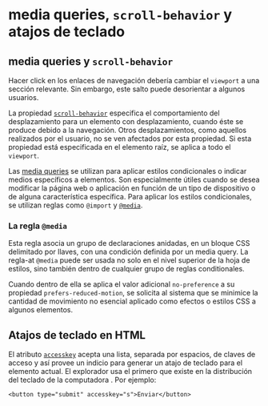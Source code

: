 # media queries, `scroll-behavior` y atajos de teclado

## media queries y `scroll-behavior`

Hacer click en los enlaces de navegación debería cambiar el `viewport` a una sección relevante. Sin embargo, este salto puede desorientar a algunos
usuarios.

La propiedad [`scroll-behavior`][1] especifica el comportamiento del desplazamiento para un elemento con desplazamiento, cuando éste se produce debido a la navegación. Otros desplazamientos, como aquellos realizados por el usuario, no se ven afectados por esta propiedad. Si esta propiedad está especificada en el elemento raíz, se aplica a todo el `viewport`.

Las [media queries][2] se utilizan para aplicar estilos condicionales o indicar medios específicos a elementos. Son especialmente útiles cuando se desea modificar la página web o aplicación en función de un tipo de dispositivo o de alguna característica específica. Para aplicar los estilos condicionales, se utilizan reglas como `@import` y [`@media`][3].

### La regla `@media`

Esta regla asocia un grupo de declaraciones anidadas, en un bloque CSS delimitado por llaves, con una condición definida por un media query. La regla-at `@media` puede ser usada no solo en el nivel superior de la hoja de estilos, sino también dentro de cualquier grupo de reglas conditionales.

Cuando dentro de ella se aplica el valor adicional `no-preference` a su propiedad `prefers-reduced-motion`, se solicita al sistema que se minimice la cantidad de movimiento no esencial aplicado como efectos o estilos CSS a algunos elementos.

## Atajos de teclado en HTML

El atributo [`accesskey`][4] acepta una lista, separada por espacios, de claves de acceso y así provee un indicio para generar un atajo de teclado para el elemento actual. El explorador usa el primero que existe en la distribución del teclado de la computadora . Por ejemplo:

>

    <button type="submit" accesskey="s">Enviar</button>

[1]: https://developer.mozilla.org/es/docs/Web/CSS/scroll-behavior
[2]: https://developer.mozilla.org/es/docs/Web/CSS/Media_Queries/Using_media_queries
[3]: https://developer.mozilla.org/es/docs/Web/CSS/@media
[4]: https://developer.mozilla.org/es/docs/Web/HTML/Global_attributes/accesskey
